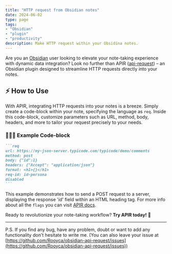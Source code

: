 ```yaml
---
title: "HTTP request from Obsidian notes"
date: 2024-06-02
type: page
tags: 
- "Obsidian"
- "plugin"
- "productivity"
description: Make HTTP request within your Obsidina notes.
---
```


Are you an [Obsidian](https://obsidian.md/) user looking to elevate your note-taking experience with dynamic data integration? Look no further than APIR ([api-request](https://rooyca.github.io/obsidian-api-request/)) – an Obsidian plugin designed to streamline HTTP requests directly into your notes.


## ⚡ How to Use

With APIR, integrating HTTP requests into your notes is a breeze. Simply create a code-block within your note, specifying the language as `req`. Inside this code-block, customize parameters such as URL, method, body, headers, and more to tailor your request precisely to your needs.

### 👨🏻‍💻 Example Code-block

~~~markdown
```req
url: https://my-json-server.typicode.com/typicode/demo/comments
method: post
body: {"id":1}
headers: {"Accept": "application/json"}
format: <h1>{}</h1>
req-id: id-persona
disabled
```
~~~

This example demonstrates how to send a POST request to a server, displaying the response 'id' field within an HTML heading tag. For more info about all the `flags` you can visit [APIR docs](https://rooyca.github.io/obsidian-api-request/).

Ready to revolutionize your note-taking workflow? **Try APIR today!** 🌟

---

P.S. If you find any bug, have any problem, doubt or want to add any functionality don't hesitate to write me. (You can also leave your issue at [https://github.com/Rooyca/obsidian-api-request/issues](https://github.com/Rooyca/obsidian-api-request/issues))